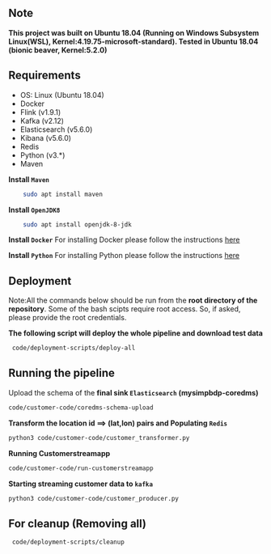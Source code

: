## Note

**This project was built on Ubuntu 18.04 (Running on Windows Subsystem Linux(WSL), Kernel:4.19.75-microsoft-standard). Tested in Ubuntu 18.04 (bionic beaver, Kernel:5.2.0)**


## Requirements
* OS: Linux (Ubuntu 18.04)
* Docker
* Flink (v1.9.1)
* Kafka (v2.12)
* Elasticsearch (v5.6.0)
* Kibana (v5.6.0)
* Redis
* Python (v3.*)
* Maven

**Install `Maven`**
```bash
    sudo apt install maven    
```

**Install `OpenJDK8`**
```bash
    sudo apt install openjdk-8-jdk
```    

**Install `Docker`**
For installing Docker please follow the instructions [here](https://www.digitalocean.com/community/tutorials/how-to-install-and-use-docker-on-ubuntu-18-04)

**Install `Python`**
For installing Python please follow the instructions [here](http://ubuntuhandbook.org/index.php/2019/02/install-python-3-7-ubuntu-18-04/)

## Deployment 
Note:All the commands below should be run from the **root directory of the repository**. Some of the bash scipts require root access. So, if asked, please provide the root credentials.

**The following script will deploy the whole pipeline and download test data**

```bash
 code/deployment-scripts/deploy-all
```


## Running the pipeline


Upload the schema of the **final sink `Elasticsearch` (mysimpbdp-coredms)**

```bash
code/customer-code/coredms-schema-upload
```

**Transform the location id ==> (lat,lon) pairs and Populating `Redis`**

```bash
python3 code/customer-code/customer_transformer.py
```


**Running Customerstreamapp**

```bash
code/customer-code/run-customerstreamapp
```


**Starting streaming customer data to `kafka`**

```bash
python3 code/customer-code/customer_producer.py
```




## For cleanup (Removing all)

```bash
 code/deployment-scripts/cleanup
```




